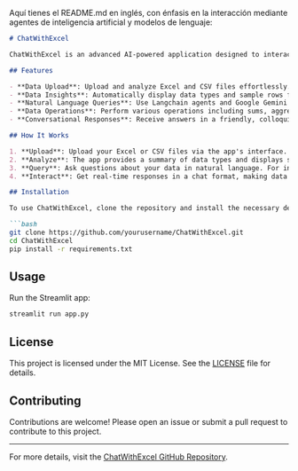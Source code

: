 Aquí tienes el README.md en inglés, con énfasis en la interacción mediante agentes de inteligencia artificial y modelos de lenguaje:

```markdown
# ChatWithExcel

ChatWithExcel is an advanced AI-powered application designed to interact seamlessly with Excel and CSV files. Leveraging Langchain agents and Google Gemini LLMs, this tool provides a natural language interface for querying spreadsheet data.

## Features

- **Data Upload**: Upload and analyze Excel and CSV files effortlessly.
- **Data Insights**: Automatically display data types and sample rows from the uploaded files.
- **Natural Language Queries**: Use Langchain agents and Google Gemini LLMs to ask questions in natural language about your data.
- **Data Operations**: Perform various operations including sums, aggregations, arithmetic operations, and filters on your data.
- **Conversational Responses**: Receive answers in a friendly, colloquial chat interface.

## How It Works

1. **Upload**: Upload your Excel or CSV files via the app's interface.
2. **Analyze**: The app provides a summary of data types and displays sample rows.
3. **Query**: Ask questions about your data in natural language. For instance, you can inquire about specific calculations or data trends.
4. **Interact**: Get real-time responses in a chat format, making data interaction intuitive and engaging.

## Installation

To use ChatWithExcel, clone the repository and install the necessary dependencies:

```bash
git clone https://github.com/yourusername/ChatWithExcel.git
cd ChatWithExcel
pip install -r requirements.txt
```

## Usage

Run the Streamlit app:

```bash
streamlit run app.py
```

## License

This project is licensed under the MIT License. See the [LICENSE](LICENSE) file for details.

## Contributing

Contributions are welcome! Please open an issue or submit a pull request to contribute to this project.

---

For more details, visit the [ChatWithExcel GitHub Repository](https://github.com/vacarezzad/ChatWithExcel).
```

